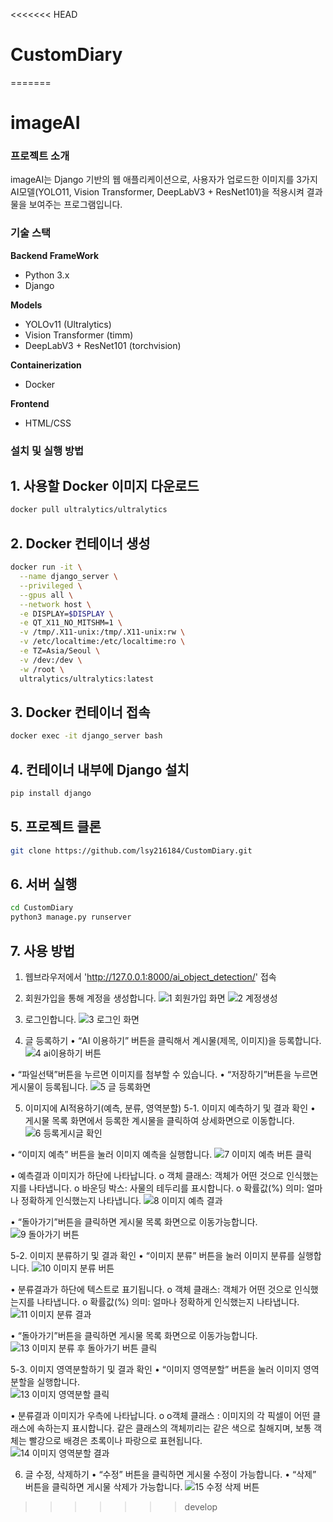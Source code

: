 <<<<<<< HEAD
# CustomDiary
=======

# imageAI

### 프로젝트 소개
imageAI는 Django 기반의 웹 애플리케이션으로, 사용자가 업로드한 이미지를 3가지 AI모델(YOLO11, Vision Transformer, DeepLabV3 + ResNet101)을 적용시켜 결과물을 보여주는 프로그램입니다.

### 기술 스택
**Backend FrameWork**
- Python 3.x
- Django

**Models**
- YOLOv11 (Ultralytics)
- Vision Transformer (timm)
- DeepLabV3 + ResNet101 (torchvision)

**Containerization**
- Docker

**Frontend**
- HTML/CSS

###  설치 및 실행 방법

## 1. 사용할 Docker 이미지 다운로드
```bash
docker pull ultralytics/ultralytics
```

## 2. Docker 컨테이너 생성
```bash
docker run -it \
  --name django_server \
  --privileged \
  --gpus all \
  --network host \
  -e DISPLAY=$DISPLAY \
  -e QT_X11_NO_MITSHM=1 \
  -v /tmp/.X11-unix:/tmp/.X11-unix:rw \
  -v /etc/localtime:/etc/localtime:ro \
  -e TZ=Asia/Seoul \
  -v /dev:/dev \
  -w /root \
  ultralytics/ultralytics:latest
```

## 3. Docker 컨테이너 접속
```bash
docker exec -it django_server bash
```

## 4. 컨테이너 내부에 Django 설치
```bash
pip install django
```

## 5. 프로젝트 클론
```bash
git clone https://github.com/lsy216184/CustomDiary.git
```

## 6. 서버 실행
```bash
cd CustomDiary
python3 manage.py runserver
```

## 7. 사용 방법
1. 웹브라우저에서 'http://127.0.0.1:8000/ai_object_detection/' 접속

2. 회원가입을 통해 계정을 생성합니다.
   ![1 회원가입 화면](https://github.com/user-attachments/assets/bfc5f5ad-c38f-4f78-9788-900d7ea75a6f)
   ![2 계정생성](https://github.com/user-attachments/assets/27780c0a-ddca-41f7-a1d1-446ff5004b8e)


4. 로그인합니다.
   ![3  로그인 화면](https://github.com/user-attachments/assets/3d307451-525b-4dc7-b641-438d3491a531)


6. 글 등록하기
  •	“AI 이용하기” 버튼을 클릭해서 계시물(제목, 이미지)을 등록합니다.
  ![4  ai이용하기 버튼](https://github.com/user-attachments/assets/261d0313-6da8-4aaa-84cf-e8bc554373ab)


  •	“파일선택”버튼을 누르면 이미지를 첨부할 수 있습니다. 
  •	“저장하기”버튼을 누르면 게시물이 등록됩니다. 
  ![5  글 등록화면](https://github.com/user-attachments/assets/74cce822-28ac-485d-8445-8bab712ba564)


5. 이미지에 AI적용하기(예측, 분류, 영역분할)
5-1. 이미지 예측하기 및 결과 확인
  •	게시물 목록 화면에서 등록한 계시물을 클릭하여 상세화면으로 이동합니다.
![6  등록게시글 확인](https://github.com/user-attachments/assets/c67c253f-af62-4e32-924e-a9188afc4858)

  •	“이미지 예측” 버튼을 눌러 이미지 예측을 실행합니다. 
  ![7  이미지 예측 버튼 클릭](https://github.com/user-attachments/assets/5e06b5b6-f550-434c-9a20-bdca6f151ce1)

  •	예측결과 이미지가 하단에 나타납니다.
    o	객체 클래스: 객체가 어떤 것으로 인식했는지를 나타냅니다.
    o	바운딩 박스: 사물의 테두리를 표시합니다. 
    o	확률값(%) 의미: 얼마나 정확하게 인식했는지 나타냅니다. 
    ![8  이미지 예측 결과](https://github.com/user-attachments/assets/3121db7b-893a-4350-9b86-f7eafa8544bd)

  •	“돌아가기”버튼을 클릭하면 게시물 목록 화면으로 이동가능합니다. 
  ![9 돌아가기 버튼](https://github.com/user-attachments/assets/f53a5180-94c1-4da8-8d1d-844b625a0097)

5-2. 이미지 분류하기 및 결과 확인
  •	“이미지 분류” 버튼을 눌러 이미지 분류를 실행합니다. 
  ![10 이미지 분류 버튼](https://github.com/user-attachments/assets/bf1ebd82-2303-4a20-8748-031061748712)

  •	분류결과가 하단에 텍스트로 표기됩니다.
    o	객체 클래스: 객체가 어떤 것으로 인식했는지를 나타냅니다. 
    o	확률값(%) 의미: 얼마나 정확하게 인식했는지 나타냅니다. 
    ![11 이미지 분류 결과](https://github.com/user-attachments/assets/b1a52a30-9cf2-4e69-acbe-8676bc978b46)
  
  •	“돌아가기”버튼을 클릭하면 게시물 목록 화면으로 이동가능합니다. 
  ![13 이미지 분류 후 돌아가기 버튼 클릭](https://github.com/user-attachments/assets/4f905556-b3d2-4ae2-83cc-dc8f74a9b58d)


5-3. 이미지 영역분할하기 및 결과 확인
  •	“이미지 영역분할” 버튼을 눌러 이미지 영역분할을 실행합니다.  
  ![13  이미지 영역분할 클릭](https://github.com/user-attachments/assets/12794002-d3f9-48d5-8d24-c8d37f7564db)

  •	분류결과 이미지가 우측에 나타납니다.
    o	o객체 클래스 : 이미지의 각 픽셀이 어떤 클래스에 속하는지 표시합니다. 같은 클래스의 객체끼리는 같은 색으로 칠해지며, 보통 객체는 빨강으로 배경은 초록이나 파랑으로 표현됩니다.  
    ![14  이미지 영역분할 결과](https://github.com/user-attachments/assets/618b1d53-2e4d-479d-aa85-31d06e1c0011)

  
6. 글 수정, 삭제하기
  •	“수정” 버튼을 클릭하면 게시물 수정이 가능합니다. 
  •	“삭제” 버튼을 클릭하면 게시물 삭제가 가능합니다.
![15  수정 삭제 버튼](https://github.com/user-attachments/assets/f4b5ec96-c5cf-44c6-b5c9-b9360478b2f3)

>>>>>>> develop
